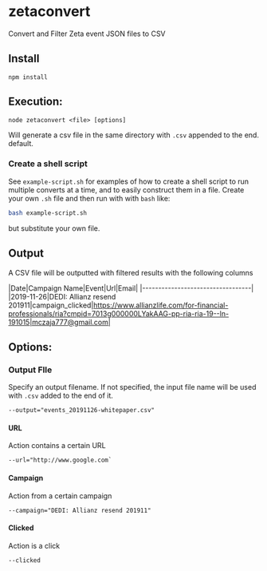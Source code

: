 # zetaconvert
Convert and Filter Zeta event JSON files to CSV

## Install
```
npm install
```

## Execution:
```
node zetaconvert <file> [options]
```
Will generate a csv file in the same directory with `.csv` appended to the end.
default.

### Create a shell script
See `example-script.sh` for examples of how to create a shell script to run multiple converts at a time, and to easily construct them in a file. Create your own `.sh` file and then run with with `bash` like:

```bash
bash example-script.sh
```
but substitute your own file.

## Output
A CSV file will be outputted with filtered results with the following columns

|Date|Campaign Name|Event|Url|Email|
|----------------------------------|
|2019-11-26|DEDI: Allianz resend 201911|campaign_clicked|https://www.allianzlife.com/for-financial-professionals/ria?cmpid=7013g000000LYakAAG-pp-ria-ria-19--ln-191015|mczaja777@gmail.com|

## Options:

### Output FIle
Specify an output filename. If not specified, the input file name will be used with `.csv` added to the end of it.
```
--output="events_20191126-whitepaper.csv"
```

#### URL
Action contains a certain URL
```
--url="http://www.google.com`
```

#### Campaign
Action from a certain campaign
```
--campaign="DEDI: Allianz resend 201911" 
```

#### Clicked
Action is a click
```
--clicked
```